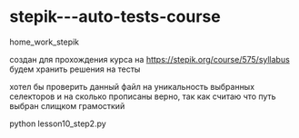 # stepik---auto-tests-course
home_work_stepik

создан для прохождения курса на https://stepik.org/course/575/syllabus
будем хранить решения на тесты


хотел бы проверить данный файл на уникальность выбранных селекторов и на сколько прописаны верно, так как считаю что путь выбран слищком грамосткий

python lesson10_step2.py

